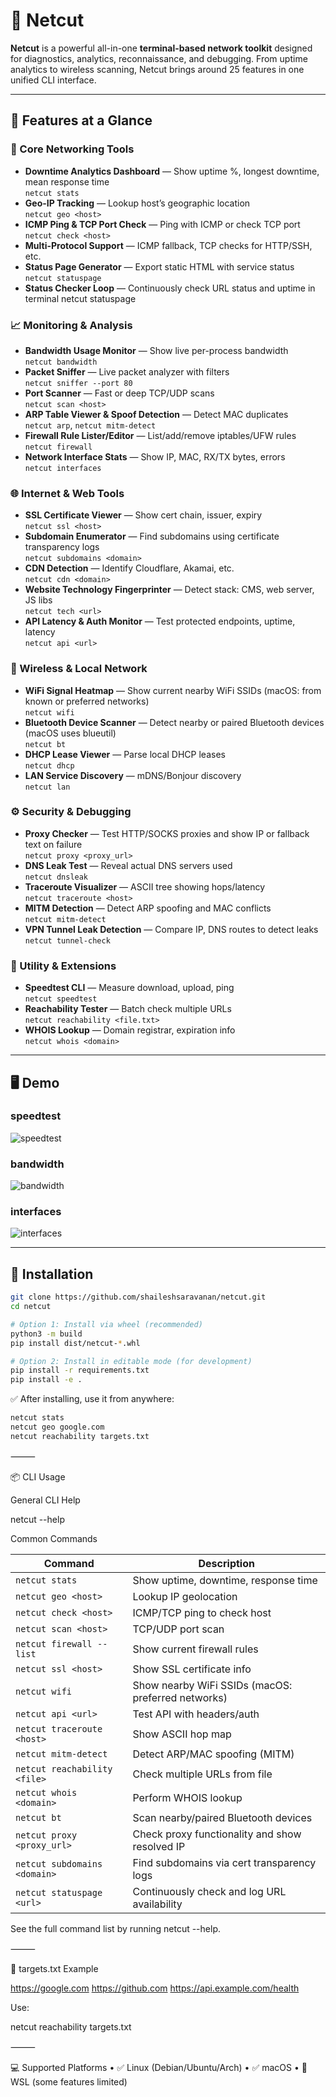 # 🧠 Netcut

**Netcut** is a powerful all-in-one **terminal-based network toolkit** designed for diagnostics, analytics, reconnaissance, and debugging. From uptime analytics to wireless scanning, Netcut brings around 25 features in one unified CLI interface.

---

## 🚀 Features at a Glance

### 🧠 Core Networking Tools
- **Downtime Analytics Dashboard** — Show uptime %, longest downtime, mean response time  
  `netcut stats`
- **Geo-IP Tracking** — Lookup host’s geographic location  
  `netcut geo <host>`
- **ICMP Ping & TCP Port Check** — Ping with ICMP or check TCP port  
  `netcut check <host>`
- **Multi-Protocol Support** — ICMP fallback, TCP checks for HTTP/SSH, etc.
- **Status Page Generator** — Export static HTML with service status  
  `netcut statuspage`
- **Status Checker Loop** — Continuously check URL status and uptime in terminal  netcut statuspage <url>

### 📈 Monitoring & Analysis
- **Bandwidth Usage Monitor** — Show live per-process bandwidth  
  `netcut bandwidth`
- **Packet Sniffer** — Live packet analyzer with filters  
  `netcut sniffer --port 80`
- **Port Scanner** — Fast or deep TCP/UDP scans  
  `netcut scan <host>`
- **ARP Table Viewer & Spoof Detection** — Detect MAC duplicates  
  `netcut arp`, `netcut mitm-detect`
- **Firewall Rule Lister/Editor** — List/add/remove iptables/UFW rules  
  `netcut firewall`
- **Network Interface Stats** — Show IP, MAC, RX/TX bytes, errors  
  `netcut interfaces`

### 🌐 Internet & Web Tools
- **SSL Certificate Viewer** — Show cert chain, issuer, expiry  
  `netcut ssl <host>`
- **Subdomain Enumerator** — Find subdomains using certificate transparency logs  
  `netcut subdomains <domain>`
- **CDN Detection** — Identify Cloudflare, Akamai, etc.  
  `netcut cdn <domain>`
- **Website Technology Fingerprinter** — Detect stack: CMS, web server, JS libs  
  `netcut tech <url>`
- **API Latency & Auth Monitor** — Test protected endpoints, uptime, latency  
  `netcut api <url>`

### 📡 Wireless & Local Network
- **WiFi Signal Heatmap** — Show current nearby WiFi SSIDs (macOS: from known or preferred networks)  
  `netcut wifi`
- **Bluetooth Device Scanner** — Detect nearby or paired Bluetooth devices (macOS uses blueutil)  
  `netcut bt`
- **DHCP Lease Viewer** — Parse local DHCP leases  
  `netcut dhcp`
- **LAN Service Discovery** — mDNS/Bonjour discovery  
  `netcut lan`

### ⚙️ Security & Debugging
- **Proxy Checker** — Test HTTP/SOCKS proxies and show IP or fallback text on failure  
  `netcut proxy <proxy_url>`
- **DNS Leak Test** — Reveal actual DNS servers used  
  `netcut dnsleak`
- **Traceroute Visualizer** — ASCII tree showing hops/latency  
  `netcut traceroute <host>`
- **MITM Detection** — Detect ARP spoofing and MAC conflicts  
  `netcut mitm-detect`
- **VPN Tunnel Leak Detection** — Compare IP, DNS routes to detect leaks  
  `netcut tunnel-check`

### 🚀 Utility & Extensions
- **Speedtest CLI** — Measure download, upload, ping  
  `netcut speedtest`
- **Reachability Tester** — Batch check multiple URLs  
  `netcut reachability <file.txt>`
- **WHOIS Lookup** — Domain registrar, expiration info  
  `netcut whois <domain>`

---

## 🖥️ Demo

### speedtest
![speedtest](speedtest.png)

### bandwidth
![bandwidth](bandwidth.png)

### interfaces
![interfaces](interfaces.png)

---

## 🔧 Installation

```bash
git clone https://github.com/shaileshsaravanan/netcut.git
cd netcut

# Option 1: Install via wheel (recommended)
python3 -m build
pip install dist/netcut-*.whl

# Option 2: Install in editable mode (for development)
pip install -r requirements.txt
pip install -e .
```

✅ After installing, use it from anywhere:

```bash
netcut stats
netcut geo google.com
netcut reachability targets.txt
```

⸻

📦 CLI Usage

General CLI Help

netcut --help

Common Commands

| Command                            | Description                                 |
|------------------------------------|---------------------------------------------|
| `netcut stats`                     | Show uptime, downtime, response time        |
| `netcut geo <host>`                | Lookup IP geolocation                       |
| `netcut check <host>`              | ICMP/TCP ping to check host                 |
| `netcut scan <host>`               | TCP/UDP port scan                           |
| `netcut firewall --list`           | Show current firewall rules                 |
| `netcut ssl <host>`                | Show SSL certificate info                   |
| `netcut wifi`                      | Show nearby WiFi SSIDs (macOS: preferred networks) |
| `netcut api <url>`                 | Test API with headers/auth                  |
| `netcut traceroute <host>`         | Show ASCII hop map                          |
| `netcut mitm-detect`              | Detect ARP/MAC spoofing (MITM)              |
| `netcut reachability <file>`       | Check multiple URLs from file               |
| `netcut whois <domain>`            | Perform WHOIS lookup                        |
| `netcut bt`                       | Scan nearby/paired Bluetooth devices        |
| `netcut proxy <proxy_url>`        | Check proxy functionality and show resolved IP |
| `netcut subdomains <domain>`      | Find subdomains via cert transparency logs  |
| `netcut statuspage <url>`         | Continuously check and log URL availability |

See the full command list by running netcut --help.

⸻

📁 targets.txt Example

https://google.com
https://github.com
https://api.example.com/health

Use:

netcut reachability targets.txt


⸻

💻 Supported Platforms
	•	✅ Linux (Debian/Ubuntu/Arch)
	•	✅ macOS
	•	🧪 WSL (some features limited)